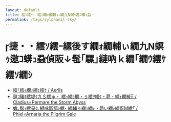 ```yaml
---
layout: default
title: 繧ｿ繧ｰ: 繧ｷ繝ｫ繝輔ぃ繝九Ν螟ｩ遨ｺ蠎ｭ蝨・
permalink: /tags/sylphanil-sky/
---
```

# 捷・・繧ｿ繧ｰ縲後す繝ｫ繝輔ぃ繝九Ν螟ｩ遨ｺ蠎ｭ蝨偵阪↓髢｢騾｣縺吶ｋ繝｢繝ｳ繧ｹ繧ｿ繝ｼ

- [繧｢繧ｨ繝ｫ繝ｪ繧ｹ / Aerlis](/monsterdex/monster/Aerlis.html)
- [遨ｺ豬ｷ繧堤ｹ九＄繧ゅ・ 繧ｯ繝ｩ繝・ぅ繧ｦ繧ｹ・昴・繝ｫ繝槭Ξ / Cladius=Permare the Storm Abyss](/monsterdex/monster/Cladius=Permare.html)
- [蟾｡鬚ｨ繧呈ｸ｡縺咏區鄙ｼ魑･ 繝輔ぅ繝ｼ繝ｫ・昴い繝ｫ繝翫Μ繧｢ / Phiel=Arnaria the Pilgrim Gale](/monsterdex/monster/Phiel=Arnaria.html)